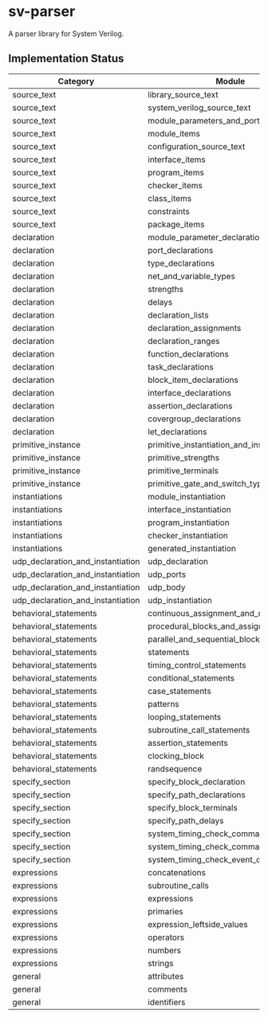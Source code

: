 # sv-parser
A parser library for System Verilog.

## Implementation Status

| Category                          | Module                                | Type | Parser | Test |
| --------------------------------- | ------------------------------------- | ---- | ------ | ---- |
| source_text                       | library_source_text                   | x    | x      | x    |
| source_text                       | system_verilog_source_text            | x    | x      |      |
| source_text                       | module_parameters_and_ports           |      |        |      |
| source_text                       | module_items                          |      |        |      |
| source_text                       | configuration_source_text             |      |        |      |
| source_text                       | interface_items                       |      |        |      |
| source_text                       | program_items                         |      |        |      |
| source_text                       | checker_items                         |      |        |      |
| source_text                       | class_items                           |      |        |      |
| source_text                       | constraints                           |      |        |      |
| source_text                       | package_items                         |      |        |      |
| declaration                       | module_parameter_declarations         | x    | x      |      |
| declaration                       | port_declarations                     | x    | x      |      |
| declaration                       | type_declarations                     | x    | x      |      |
| declaration                       | net_and_variable_types                |      |        |      |
| declaration                       | strengths                             |      |        |      |
| declaration                       | delays                                | x    |        |      |
| declaration                       | declaration_lists                     |      |        |      |
| declaration                       | declaration_assignments               |      |        |      |
| declaration                       | declaration_ranges                    |      |        |      |
| declaration                       | function_declarations                 |      |        |      |
| declaration                       | task_declarations                     |      |        |      |
| declaration                       | block_item_declarations               | x    | x      |      |
| declaration                       | interface_declarations                |      |        |      |
| declaration                       | assertion_declarations                |      |        |      |
| declaration                       | covergroup_declarations               |      |        |      |
| declaration                       | let_declarations                      |      |        |      |
| primitive_instance                | primitive_instantiation_and_instances |      |        |      |
| primitive_instance                | primitive_strengths                   |      |        |      |
| primitive_instance                | primitive_terminals                   |      |        |      |
| primitive_instance                | primitive_gate_and_switch_types       |      |        |      |
| instantiations                    | module_instantiation                  | x    | x      |      |
| instantiations                    | interface_instantiation               | x    | x      |      |
| instantiations                    | program_instantiation                 | x    | x      |      |
| instantiations                    | checker_instantiation                 | x    | x      |      |
| instantiations                    | generated_instantiation               | x    | x      |      |
| udp_declaration_and_instantiation | udp_declaration                       |      |        |      |
| udp_declaration_and_instantiation | udp_ports                             |      |        |      |
| udp_declaration_and_instantiation | udp_body                              |      |        |      |
| udp_declaration_and_instantiation | udp_instantiation                     |      |        |      |
| behavioral_statements             | continuous_assignment_and_net_alias   | x    | x      |      |
| behavioral_statements             | procedural_blocks_and_assignments     | x    | x      |      |
| behavioral_statements             | parallel_and_sequential_blocks        | x    | x      |      |
| behavioral_statements             | statements                            | x    | x      |      |
| behavioral_statements             | timing_control_statements             | x    | x      |      |
| behavioral_statements             | conditional_statements                | x    | x      |      |
| behavioral_statements             | case_statements                       | x    | x      |      |
| behavioral_statements             | patterns                              | x    | x      |      |
| behavioral_statements             | looping_statements                    | x    | x      |      |
| behavioral_statements             | subroutine_call_statements            | x    | x      |      |
| behavioral_statements             | assertion_statements                  | x    | x      |      |
| behavioral_statements             | clocking_block                        | x    | x      |      |
| behavioral_statements             | randsequence                          | x    | x      |      |
| specify_section                   | specify_block_declaration             |      |        |      |
| specify_section                   | specify_path_declarations             |      |        |      |
| specify_section                   | specify_block_terminals               |      |        |      |
| specify_section                   | specify_path_delays                   |      |        |      |
| specify_section                   | system_timing_check_commands          |      |        |      |
| specify_section                   | system_timing_check_command_arguments |      |        |      |
| specify_section                   | system_timing_check_event_definitions |      |        |      |
| expressions                       | concatenations                        | x    | x      |      |
| expressions                       | subroutine_calls                      | x    | x      |      |
| expressions                       | expressions                           | x    | x      |      |
| expressions                       | primaries                             | x    | x      |      |
| expressions                       | expression_leftside_values            | x    | x      |      |
| expressions                       | operators                             | x    | x      | x    |
| expressions                       | numbers                               | x    | x      | x    |
| expressions                       | strings                               | x    | x      | x    |
| general                           | attributes                            | x    | x      | x    |
| general                           | comments                              | x    | x      | x    |
| general                           | identifiers                           | x    | x      | x    |
